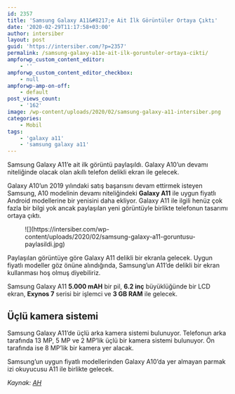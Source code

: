 ```yaml
---
id: 2357
title: 'Samsung Galaxy A11&#8217;e Ait İlk Görüntüler Ortaya Çıktı'
date: '2020-02-29T11:17:58+03:00'
author: intersiber
layout: post
guid: 'https://intersiber.com/?p=2357'
permalink: /samsung-galaxy-a11e-ait-ilk-goruntuler-ortaya-cikti/
ampforwp_custom_content_editor:
    - ''
ampforwp_custom_content_editor_checkbox:
    - null
ampforwp-amp-on-off:
    - default
post_views_count:
    - '162'
image: /wp-content/uploads/2020/02/samsung-galaxy-a11-intersiber.png
categories:
    - Mobil
tags:
    - 'galaxy a11'
    - 'samsung galaxy a11'
---
```


Samsung Galaxy A11’e ait ilk görüntü paylaşıldı. Galaxy A10’un devamı niteliğinde olacak olan akıllı telefon delikli ekran ile gelecek.

Galaxy A10’un 2019 yılındaki satış başarısını devam ettirmek isteyen Samsung, A10 modelinin devamı niteliğindeki **Galaxy A11** ile uygun fiyatlı Android modellerine bir yenisini daha ekliyor. Galaxy A11 ile ilgili henüz çok fazla bir bilgi yok ancak paylaşılan yeni görüntüyle birlikte telefonun tasarımı ortaya çıktı.

<figure class="wp-block-image size-large">![](https://intersiber.com/wp-content/uploads/2020/02/samsung-galaxy-a11-goruntusu-paylasildi.jpg)</figure>Paylaşılan görüntüye göre Galaxy A11 delikli bir ekranla gelecek. Uygun fiyatlı modeller göz önüne alındığında, Samsung’un A11’de delikli bir ekran kullanması hoş olmuş diyebiliriz.

Samsung Galaxy A11 **5.000 mAH** bir pil, **6.2 inç** büyüklüğünde bir LCD ekran, **Exynos 7** serisi bir işlemci ve **3 GB RAM** ile gelecek.

## Üçlü kamera sistemi

Samsung Galaxy A11’de üçlü arka kamera sistemi bulunuyor. Telefonun arka tarafında 13 MP, 5 MP ve 2 MP’lik üçlü bir kamera sistemi bulunuyor. Ön tarafında ise 8 MP’lik bir kamera yer alacak.

Samsung’un uygun fiyatlı modellerinden Galaxy A10’da yer almayan parmak izi okuyucusu A11 ile birlikte gelecek.

*Kaynak: [AH](https://www.androidheadlines.com/2020/02/exclusive-samsung-galaxy-a11)*